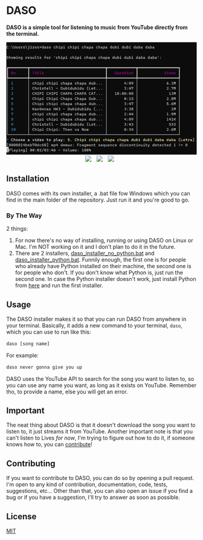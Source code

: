 # DASO

**DASO is a simple tool for listening to music from YouTube directly from the terminal.**

<div align="center">
  <img src="img/porcodio_2.png" alt="Your Image Description">

  <img src="https://cdn.jsdelivr.net/gh/devicons/devicon/icons/python/python-original.svg" width="12%" style="padding-right:10px;">
  <img src="https://cdn.jsdelivr.net/gh/devicons/devicon/icons/bash/bash-original.svg" width="12%" style="padding-right:10px;">  
  <img src="https://cdn.jsdelivr.net/gh/devicons/devicon/icons/windows8/windows8-original.svg" width="12%" style="padding-right:10px;">
</div>



## Installation

DASO comes with its own installer, a .bat file fow Windows which you can find in the main folder of the repository. Just run it and you're good to go. 

### By The Way

2 things:
1. For now there's no way of installing, running or using DASO on Linux or Mac. I'm NOT working on it and I don't plan to do it in the future.
2. There are 2 installers, [daso_installer_no_python.bat](daso_installer_no_python.bat) and [daso_installer_python.bat](daso_installer_python.bat). Funnily enough, the first one is for people who already have Python installed on their machine, the second one is for people who don't. If you don't know what Python is, just run the second one. In case the Python installer doesn't work, just install Python from [here](https://www.python.org/downloads/) and run the first installer.

## Usage

The DASO installer makes it so that you can run DASO from anywhere in your terminal. Basically, it adds a new command to your terminal, `daso`, which you can use to run like this:

```bash
daso [song name]
```

For example:

```bash
daso never gonna give you up
```

DASO uses the YouTube API to search for the song you want to listen to, so you can use any name you want, as long as it exists on YouTube. Remember tho, to provide a name, else you will get an error.

## Important

The neat thing about DASO is that it doesn't download the song you want to listen to, it just streams it from YouTube. Another important note is that you can't listen to Lives _for now_, I'm trying to figure out how to do it, if someone knows how to, you can [contribute](#contributing)!

## Contributing

If you want to contribute to DASO, you can do so by opening a pull request. I'm open to any kind of contribution, documentation, code, tests, suggestions, etc... Other than that, you can also open an issue if you find a bug or if you have a suggestion, I'll try to answer as soon as possible.

## License

[MIT](https://choosealicense.com/licenses/mit/)